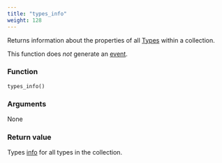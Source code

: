 ```yaml
---
title: "types_info"
weight: 128
---
```


Returns information about the properties of all [Types](../../data-types/type) within a collection.

This function does *not* generate an [event](../../overview/events).

### Function

`types_info()`

### Arguments

None

### Return value

Types [info](../../data-types/info) for all types in the collection.